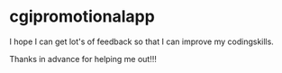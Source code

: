 # cgipromotionalapp

I hope I can get lot's of feedback so that I
can improve my codingskills.

Thanks in advance for helping me out!!!
